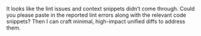 It looks like the lint issues and context snippets didn’t come through. Could you please paste in the reported lint errors along with the relevant code snippets? Then I can craft minimal, high-impact unified diffs to address them.